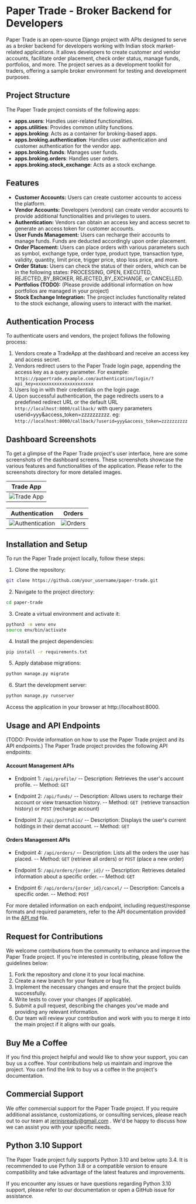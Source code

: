 # Paper Trade - Broker Backend for Developers
Paper Trade is an open-source Django project with APIs designed to serve as a broker backend for developers working with Indian stock market-related applications. It allows developers to create customer and vendor accounts, facilitate order placement, check order status, manage funds, portfolios, and more. The project serves as a development toolkit for traders, offering a sample broker environment for testing and development purposes.

## Project Structure
The Paper Trade project consists of the following apps:

- **apps.users**: Handles user-related functionalities.
- **apps.utilities**: Provides common utility functions.
- **apps.broking**: Acts as a container for broking-based apps.
- **apps.broking.authentication**: Handles user authentication and customer authentication for the vendor app.
- **apps.broking.funds**: Manages user funds.
- **apps.broking.orders**: Handles user orders.
- **apps.broking.stock_exchange**: Acts as a stock exchange.

## Features
- **Customer Accounts:** Users can create customer accounts to access the platform.
- **Vendor Accounts:** Developers (vendors) can create vendor accounts to provide additional functionalities and privileges to users.
- **Authentication:** Vendors can obtain an access key and access secret to generate an access token for customer accounts.
- **User Funds Management:** Users can recharge their accounts to manage funds. Funds are deducted accordingly upon order placement.
- **Order Placement:** Users can place orders with various parameters such as symbol, exchange type, order type, product type, transaction type, validity, quantity, limit price, trigger price, stop loss price, and more.
- **Order Status:** Users can check the status of their orders, which can be in the following states: PROCESSING, OPEN, EXECUTED, REJECTED_BY_BROKER, REJECTED_BY_EXCHANGE, or CANCELLED.
- **Portfolios (TODO):** (Please provide additional information on how portfolios are managed in your project)
- **Stock Exchange Integration:** The project includes functionality related to the stock exchange, allowing users to interact with the market.


## Authentication Process
To authenticate users and vendors, the project follows the following process:

1. Vendors create a TradeApp at the dashboard and receive an access key and access secret.
2. Vendors redirect users to the Paper Trade login page, appending the access key as a query parameter. 
For example: `https://papertrade.example.com/authentication/login/?api_key=xxxxxxxxxxxxxxxxxxxxxx`
3. Users log in with their credentials on the login page.
4. Upon successful authentication, the page redirects users to a predefined redirect URL or the default URL 
`http://localhost:8000/callback/` with query parameters userid=yyy&access_token=zzzzzzzzzz.
eg: `http://localhost:8000/callback/?userid=yyy&access_token=zzzzzzzzzz`



## Dashboard Screenshots
To get a glimpse of the Paper Trade project's user interface, here are some screenshots of the dashboard screens. 
These screenshots showcase the various features and functionalities of the application. Please refer to the 
screenshots directory for more detailed images.

| Trade App | 
| ---------------- |
| ![Trade App](./docs/assets/image-trade.png)  |

| Authentication | Orders | 
| ---------------- | ---------------- |
| ![Authentication](./docs/assets/image-login.png) |![Orders](./docs/assets/image-order.png)     |




## Installation and Setup
To run the Paper Trade project locally, follow these steps:

1. Clone the repository:
``` sh
git clone https://github.com/your_username/paper-trade.git 
``` 


2. Navigate to the project directory:
``` sh
cd paper-trade
```

3. Create a virtual environment and activate it: 
``` sh
python3 -m venv env
source env/bin/activate
```

4. Install the project dependencies:
```sh
pip install -r requirements.txt 
```

5. Apply database migrations:
``` sh
python manage.py migrate 
```

6. Start the development server:
``` sh
python manage.py runserver
```

Access the application in your browser at http://localhost:8000.

##  Usage and API Endpoints
(TODO: Provide information on how to use the Paper Trade project and its API endpoints.)
The Paper Trade project provides the following API endpoints:

#### Account Management APIs
- Endpoint 1: `/api/profile/`
  -- Description: Retrieves the user's account profile.
  -- Method: `GET`

- Endpoint 2: `/api/funds/`
  -- Description: Allows users to recharge their account or view transaction history.
  -- Method: `GET `(retrieve transaction history) or `POST` (recharge account)

- Endpoint 3: `/api/portfolio/`
  -- Description: Displays the user's current holdings in their demat account.
  -- Method: `GET`

#### Orders Management APIs
- Endpoint 4: `/api/orders/`
  -- Description: Lists all the orders the user has placed.
  -- Method: `GET` (retrieve all orders) or `POST` (place a new order)

- Endpoint 5: `/api/orders/{order_id}/`
  -- Description: Retrieves detailed information about a specific order.
  -- Method: `GET`

- Endpoint 6: `/api/orders/{order_id}/cancel/`
  -- Description: Cancels a specific order.
  -- Method: `POST`
  
For more detailed information on each endpoint, including request/response formats and required parameters, refer to the
API documentation provided in the [API.md](./docs/API.md) file.

## Request for Contributions
We welcome contributions from the community to enhance and improve the Paper Trade project. If you're interested in contributing, 
please follow the guidelines below:

1. Fork the repository and clone it to your local machine.
2. Create a new branch for your feature or bug fix.
3. Implement the necessary changes and ensure that the project builds successfully.
4. Write tests to cover your changes (if applicable).
5. Submit a pull request, describing the changes you've made and providing any relevant information.
6. Our team will review your contribution and work with you to merge it into the main project if it aligns with our goals.

## Buy Me a Coffee
If you find this project helpful and would like to show your support, you can buy us a coffee. Your contributions help us maintain 
and improve the project. You can find the link to buy us a coffee in the project's documentation.

## Commercial Support
We offer commercial support for the Paper Trade project. If you require additional assistance, customizations, or consulting services, 
please reach out to our team at jerinisready@gmail.com . 
We'd be happy to discuss how we can assist you with your specific needs.


## Python 3.10  Support
The Paper Trade project fully supports Python 3.10 and below upto 3.4. It is recommended to use Python 3.8 or a compatible version
to ensure compatibility and take advantage of the latest features and improvements.

If you encounter any issues or have questions regarding Python 3.10 support, please refer to our documentation or open a GitHub issue for
 assistance.


